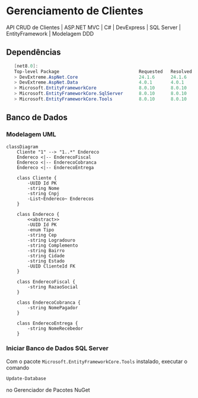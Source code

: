 # Gerenciamento de Clientes
API CRUD de Clientes | ASP.NET MVC | C# | DevExpress | SQL Server | EntityFramework | Modelagem DDD

## Dependências
```powershell
   [net8.0]: 
   Top-level Package                              Requested   Resolved
   > DevExtreme.AspNet.Core                       24.1.6      24.1.6  
   > DevExtreme.AspNet.Data                       4.0.1       4.0.1   
   > Microsoft.EntityFrameworkCore                8.0.10      8.0.10  
   > Microsoft.EntityFrameworkCore.SqlServer      8.0.10      8.0.10  
   > Microsoft.EntityFrameworkCore.Tools          8.0.10      8.0.10  
```

## Banco de Dados
### Modelagem UML
```mermaid
classDiagram
    Cliente "1" --> "1..*" Endereco
    Endereco <|-- EnderecoFiscal
    Endereco <|-- EnderecoCobranca
    Endereco <|-- EnderecoEntrega
    
    class Cliente {
        -UUID Id PK
        -string Nome
        -string Cnpj
        -List~Endereco~ Enderecos
    }
    
    class Endereco {
        <<abstract>>
        -UUID Id PK
        -enum Tipo
        -string Cep
        -string Logradouro
        -string Complemento
        -string Bairro
        -string Cidade
        -string Estado
        -UUID ClienteId FK
    }
    
    class EnderecoFiscal {
        -string RazaoSocial
    }
    
    class EnderecoCobranca {
        -string NomePagador
    }
    
    class EnderecoEntrega {
        -string NomeRecebedor
    }
```
### Iniciar Banco de Dados SQL Server
Com o pacote `Microsoft.EntityFrameworkCore.Tools` instalado, executar o comando
```powershell
Update-Database
```
no Gerenciador de Pacotes NuGet

